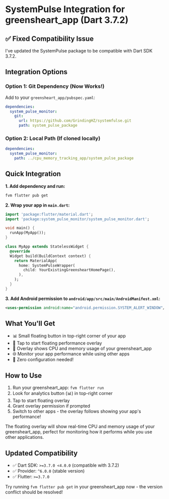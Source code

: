 # SystemPulse Integration for greensheart_app (Dart 3.7.2)

## ✅ Fixed Compatibility Issue

I've updated the SystemPulse package to be compatible with Dart SDK 3.7.2.

## Integration Options

### Option 1: Git Dependency (Now Works!)

Add to your `greensheart_app/pubspec.yaml`:

```yaml
dependencies:
  system_pulse_monitor:
    git:
      url: https://github.com/GrindingHZ/systemfulse.git
      path: system_pulse_package
```

### Option 2: Local Path (If cloned locally)

```yaml
dependencies:
  system_pulse_monitor:
    path: ../cpu_memory_tracking_app/system_pulse_package
```

## Quick Integration

**1. Add dependency and run:**
```bash
fvm flutter pub get
```

**2. Wrap your app in `main.dart`:**
```dart
import 'package:flutter/material.dart';
import 'package:system_pulse_monitor/system_pulse_monitor.dart';

void main() {
  runApp(MyApp());
}

class MyApp extends StatelessWidget {
  @override
  Widget build(BuildContext context) {
    return MaterialApp(
      home: SystemPulseWrapper(
        child: YourExistingGreensheartHomePage(),
      ),
    );
  }
}
```

**3. Add Android permission to `android/app/src/main/AndroidManifest.xml`:**
```xml
<uses-permission android:name="android.permission.SYSTEM_ALERT_WINDOW"/>
```

## What You'll Get

- 📊 Small floating button in top-right corner of your app
- 📱 Tap to start floating performance overlay
- 🔄 Overlay shows CPU and memory usage of your greensheart_app
- 🌐 Monitor your app performance while using other apps
- 🎯 Zero configuration needed!

## How to Use

1. Run your greensheart_app: `fvm flutter run`
2. Look for analytics button (📊) in top-right corner
3. Tap to start floating overlay
4. Grant overlay permission if prompted
5. Switch to other apps - the overlay follows showing your app's performance!

The floating overlay will show real-time CPU and memory usage of your greensheart_app, perfect for monitoring how it performs while you use other applications.

## Updated Compatibility

- ✅ Dart SDK: `>=3.7.0 <4.0.0` (compatible with 3.7.2)
- ✅ Provider: `^6.0.0` (stable version)
- ✅ Flutter: `>=3.7.0`

Try running `fvm flutter pub get` in your greensheart_app now - the version conflict should be resolved!
